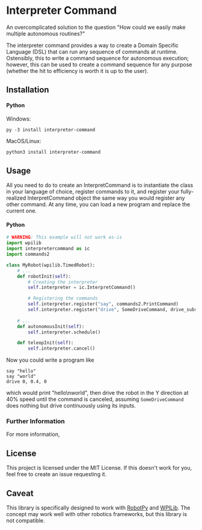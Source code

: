 # Interpreter Command

An overcomplicated solution to the question "How could we easily make multiple autonomous routines?"

The interpreter command provides a way to create a Domain Specific Language (DSL) that can run any sequence 
of commands at runtime. Ostensibly, this to write a command sequence for autonomous execution; however, this 
can be used to create a command sequence for any purpose (whether the hit to efficiency is worth it is up to 
the user).

## Installation

#### Python
Windows:
```batch
py -3 install interpreter-command
```
MacOS/Linux:
```bash
python3 install interpreter-command
```

## Usage
All you need to do to create an InterpretCommand is to instantiate the
class in your language of choice, register commands to it, and 
register your fully-realized InterpretCommand object the same way you
would register any other command. At any time, you can load a new 
program and replace the current one.

#### Python
```python
# WARNING: This example will not work as-is
import wpilib
import interpretercommand as ic
import commands2

class MyRobot(wpilib.TimedRobot):
    # ... 
    def robotInit(self):
        # Creating the interpreter
        self.interpreter = ic.InterpretCommand()

        # Registering the commands
        self.interpreter.register("say", commands2.PrintCommand)
        self.interpreter.register("drive", SomeDriveCommand, drive_subsystem) # parameters: x, y, z
        
    # ...
    def autonomousInit(self):
        self.interpreter.schedule()

    def teleopInit(self):
        self.interpreter.cancel()
```

Now you could write a program like
```
say "hello"
say "world"
drive 0, 0.4, 0
```
which would print "hello\nworld", then drive the robot in the Y 
direction at 40% speed until the command is canceled, assuming
`SomeDriveCommand` does nothing but drive continuously using its
inputs.

### Further Information
For more information, 

## License
This project is licensed under the MIT License. If this doesn't work for you, feel free to create an issue requesting it.

## Caveat
This library is specifically designed to work with [RobotPy](https://robotpy.readthedocs.io/en/stable/) 
and [WPILib](https://docs.wpilib.org/en/stable/index.html). The concept may work well with other robotics 
frameworks, but this library is not compatible.